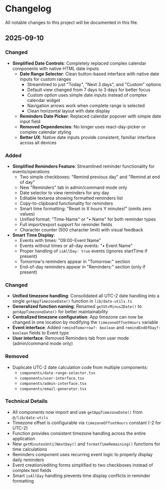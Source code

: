 # Changelog

All notable changes to this project will be documented in this file.

## 2025-09-10

### Changed
- **Simplified Date Controls**: Completely replaced complex calendar components with native HTML date inputs
  - **Date Range Selector**: Clean button-based interface with native date inputs for custom ranges
    - Streamlined to just "Today", "Next 3 days", and "Custom" options
    - Default view changed from 7 days to 3 days for better focus
    - Custom option uses simple date inputs instead of complex calendar widget
    - Navigation arrows work when complete range is selected
    - Clean horizontal layout with date display
  - **Reminders Date Picker**: Replaced calendar popover with simple date input field
  - **Removed Dependencies**: No longer uses react-day-picker or complex calendar styling
  - **Better UX**: Native date inputs provide consistent, familiar interface across all devices

### Added
- **Simplified Reminders Feature**: Streamlined reminder functionality for events/operations
  - Two simple checkboxes: "Remind previous day" and "Remind at end of day"
  - New "Reminders" tab in admin/command mode only
  - Date selector to view reminders for any day
  - Editable textarea showing formatted reminders list
  - Copy-to-clipboard functionality for reminders
  - Smart time formatting: "Reset in X hours Y minutes!" (omits zero values)
  - Unified format: "Time-Name" or "• Name" for both reminder types
  - Full import/export support for reminder fields
  - Character counter (500 character limit) with visual feedback
- **Smart Time Display**: 
  - Events with times: "09:00-Event Name"
  - Events without times or all-day events: "• Event Name"
  - Proper handling of `isAllDay: true` events (ignores startTime if present)
  - Tomorrow's reminders appear in "Tomorrow:" section
  - End-of-day reminders appear in "Reminders:" section (only if present)

### Changed
- **Unified timezone handling**: Consolidated all UTC-2 date handling into a single `getAppTimezoneDate()` function in `lib/date-utils.ts`
- **Generalized function naming**: Renamed `getUtcMinus2Date()` to `getAppTimezoneDate()` for better maintainability
- **Centralized timezone configuration**: App timezone can now be changed in one location by modifying the `timezoneOffsetHours` variable
- **Event interface**: Added `remindTomorrow?: boolean` and `remindEndOfDay?: boolean` fields to Event type
- **User interface**: Removed Reminders tab from user mode (admin/command mode only)

### Removed
- Duplicate UTC-2 date calculation code from multiple components:
  - `components/date-range-selector.tsx`
  - `components/user-interface.tsx` 
  - `components/admin-interface.tsx`
  - `components/email-generator.tsx`

### Technical Details
- All components now import and use `getAppTimezoneDate()` from `@/lib/date-utils`
- Timezone offset is configurable via `timezoneOffsetHours` constant (-2 for UTC-2)
- Function provides consistent timezone handling across the entire application
- New `getMinutesUntilNextDay()` and `formatTimeRemaining()` functions for time calculations
- Reminders component uses recurring event logic to properly display daily reminders
- Event creation/editing forms simplified to two checkboxes instead of complex text fields
- Smart `isAllDay` handling prevents time display conflicts in reminder formatting